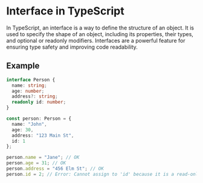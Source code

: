 # Interface in TypeScript
In TypeScript, an interface is a way to define the structure of an object. It is used to specify the shape of an object, including its properties, their types, and optional or readonly modifiers. Interfaces are a powerful feature for ensuring type safety and improving code readability.
## Example
```typescript
interface Person {
  name: string;
  age: number;
  address?: string;
  readonly id: number;
}

const person: Person = {
  name: "John",
  age: 30,
  address: "123 Main St",
  id: 1
};

person.name = "Jane"; // OK
person.age = 31; // OK
person.address = "456 Elm St"; // OK
person.id = 2; // Error: Cannot assign to 'id' because it is a read-only property.
```